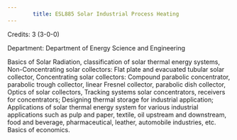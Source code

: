 ```yaml
---
        title: ESL885 Solar Industrial Process Heating
---
```

Credits: 3 (3-0-0)

Department: Department of Energy Science and Engineering

Basics of Solar Radiation, classification of solar thermal energy systems, Non-Concentrating solar collectors: Flat plate and evacuated tubular solar collector, Concentrating solar collectors: Compound parabolic concentrator, parabolic trough collector, linear Fresnel collector, parabolic dish collector, Optics of solar collectors, Tracking systems solar concentrators, receivers for concentrators; Designing thermal storage for industrial application; Applications of solar thermal energy system for various industrial applications such as pulp and paper, textile, oil upstream and downstream, food and beverage, pharmaceutical, leather, automobile industries, etc. Basics of economics.